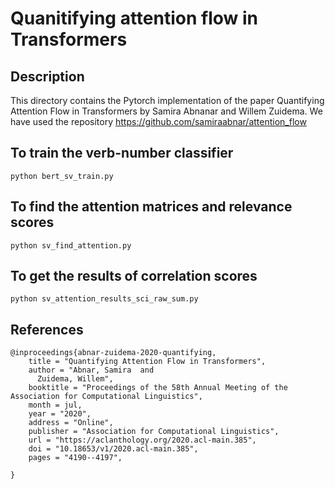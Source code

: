 # Quanitifying attention flow in Transformers

<!-- ABOUT THE PROJECT -->
## Description

This directory contains the Pytorch implementation of the paper Quantifying Attention Flow in Transformers by Samira Abnanar and Willem Zuidema. We have used the repository https://github.com/samiraabnar/attention_flow       
     
     
## To train the verb-number classifier
```
python bert_sv_train.py
```
## To find the attention matrices and relevance scores
```
python sv_find_attention.py
```
## To get the results of correlation scores

```
python sv_attention_results_sci_raw_sum.py

```

## References
```
@inproceedings{abnar-zuidema-2020-quantifying,
    title = "Quantifying Attention Flow in Transformers",
    author = "Abnar, Samira  and
      Zuidema, Willem",
    booktitle = "Proceedings of the 58th Annual Meeting of the Association for Computational Linguistics",
    month = jul,
    year = "2020",
    address = "Online",
    publisher = "Association for Computational Linguistics",
    url = "https://aclanthology.org/2020.acl-main.385",
    doi = "10.18653/v1/2020.acl-main.385",
    pages = "4190--4197",
    
}

```

